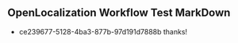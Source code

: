 ## OpenLocalization Workflow Test MarkDown
* ce239677-5128-4ba3-877b-97d191d7888b thanks!

<!--HONumber=Jul16_HO3-->


